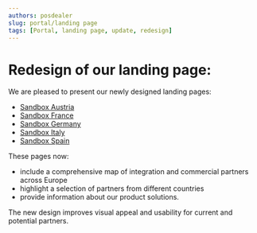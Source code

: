 ```yaml
---
authors: posdealer
slug: portal/landing page
tags: [Portal, landing page, update, redesign]
---
```


# Redesign of our landing page:
We are pleased to present our newly designed landing pages:  
* [Sandbox Austria](https://portal-sandbox.fiskaltrust.at/ "Sandbox AT")
* [Sandbox France](https://portal-sandbox.fiskaltrust.fr/ "Sandbox France") 
* [Sandbox Germany](https://portal-sandbox.fiskaltrust.de/ "Sandbox  Germany")
* [Sandbox Italy](https://portal-sandbox.fiskaltrust.it/ "Sandbox Italy")
* [Sandbox Spain](https://portal-sandbox.fiskaltrust.es/ "Sandbox Spain")  

These pages now:

* include a comprehensive map of integration and commercial partners across Europe
*  highlight a selection of partners from different countries
* provide information about our product solutions. 

The new design improves visual appeal and usability for current and potential partners.

